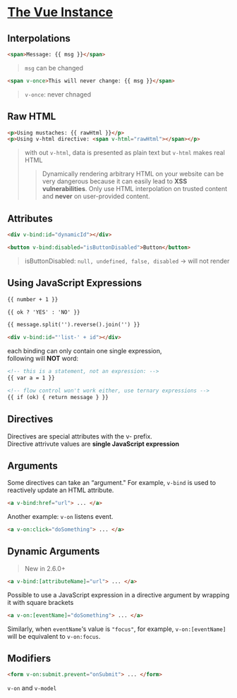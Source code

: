 # [The Vue Instance](https://vuejs.org/v2/guide/syntax.html)

## Interpolations

```html
<span>Message: {{ msg }}</span>
```

> `msg` can be changed

```html
<span v-once>This will never change: {{ msg }}</span>
```

> `v-once`: never chnaged

## Raw HTML

```html
<p>Using mustaches: {{ rawHtml }}</p>
<p>Using v-html directive: <span v-html="rawHtml"></span></p>
```

> with out `v-html`, data is presented as plain text but `v-html` makes real HTML  
> > Dynamically rendering arbitrary HTML on your website can be very dangerous because it can easily lead to **XSS vulnerabilities**. Only use HTML interpolation on trusted content and **never** on user-provided content.

## Attributes

```html
<div v-bind:id="dynamicId"></div>
```

```html
<button v-bind:disabled="isButtonDisabled">Button</button>
```

> isButtonDisabled: `null, undefined, false, disabled` -> will not render

## Using JavaScript Expressions

```html
{{ number + 1 }}

{{ ok ? 'YES' : 'NO' }}

{{ message.split('').reverse().join('') }}

<div v-bind:id="'list-' + id"></div>
```

each binding can only contain one single expression,  
following will **NOT** word:

```html
<!-- this is a statement, not an expression: -->
{{ var a = 1 }}

<!-- flow control won't work either, use ternary expressions -->
{{ if (ok) { return message } }}
```

## Directives

Directives are special attributes with the v- prefix.  
Directive attrivute values are **single JavaScript expression**

## Arguments

Some directives can take an “argument." For example, `v-bind` is used to reactively update an HTML attribute.

```html
<a v-bind:href="url"> ... </a>
```

Another example: `v-on` listens event.

```html
<a v-on:click="doSomething"> ... </a>
```

## Dynamic Arguments

> New in 2.6.0+

```html
<a v-bind:[attributeName]="url"> ... </a>
```

Possible to use a JavaScript expression in a directive argument by wrapping it with square brackets

```html
<a v-on:[eventName]="doSomething"> ... </a>
```

Similarly, when `eventName`‘s value is `"focus"`, for example, `v-on:[eventName]` will be equivalent to `v-on:focus`.

## Modifiers

```html
<form v-on:submit.prevent="onSubmit"> ... </form>
```

`v-on` and `v-model`
